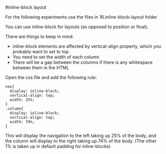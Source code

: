 #inline-block layout

For the following experiments use the files in 16.inline-block-layout folder

You can use inline-block for layouts (as opposed to position or float).

There are things to keep in mind:

- inline-block elements are affected by vertical-align property, which you probably want to set to top.
- You need to set the width of each column
- There will be a gap between the columns if there is any whitespace between them in the HTML

Open the css file and add the following rule:

~~~
nav{
  display: inline-block;
  vertical-align: top;
  width: 25%;
}
.column{
  display: inline-block;
  vertical-align: top;
  width: 74%;
}
~~~

This will display the navigation to the left taking up 25% of the body, and the column will display to the right taking up 74% of the body. (The other 1% is taken up in default padding for inline-blocks)